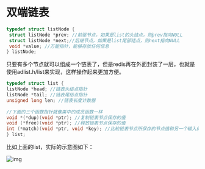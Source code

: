 # 双端链表



```c++
typedef struct listNode {
 struct listNode *prev; //前驱节点，如果是list的头结点，则prev指向NULL 
 struct listNode *next;//后继节点，如果是list尾部结点，则next指向NULL 
 void *value; //万能指针，能够存放任何信息 
} listNode;
```



只要有多个节点就可以组成一个链表了，但是redis再在外面封装了一层，也就是使用adlist.h/list来实现，这样操作起来更加方便。

```c++
typedef struct list { 
listNode *head; //链表头结点指针 
listNode *tail; //链表尾结点指针
unsigned long len; //链表长度计数器
 
//下面的三个函数指针就像类中的成员函数一样
void *(*dup)(void *ptr); //复制链表节点保存的值 
void (*free)(void *ptr); //释放链表节点保存的值
int (*match)(void *ptr, void *key); //比较链表节点所保存的节点值和另一个输入的值是否相等 
} list;
```

比如上面的list，实际的示意图如下：

![img](https://img-blog.csdnimg.cn/20190207132912389.jpg?x-oss-process=image/watermark,type_ZmFuZ3poZW5naGVpdGk,shadow_10,text_aHR0cHM6Ly9ibG9nLmNzZG4ubmV0L3FxXzMzNzc0ODIy,size_16,color_FFFFFF,t_70)